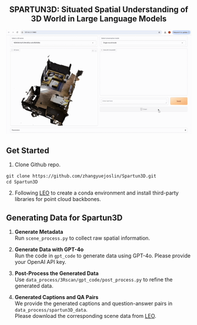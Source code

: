 <h2 align="center">
  <b>SPARTUN3D: Situated Spatial Understanding of 3D World in Large Language Models</b>
</h2>

<!-- <h3 align="center">
ICLR 2025
</h3> -->

![overview](spartun3D.gif)

## Get Started
1. Clone Github repo.
```shell
git clone https://github.com/zhangyuejoslin/Spartun3D.git
cd Spartun3D
```
2. Following [LEO](https://github.com/embodied-generalist/embodied-generalist/blob/main/README.md?plain=1) to create a conda environment and install third-party libraries for point cloud backbones.

## Generating Data for Spartun3D

1. **Generate Metadata**  
   Run `scene_process.py` to collect raw spatial information.

2. **Generate Data with GPT-4o**  
   Run the code in `gpt_code` to generate data using GPT-4o. Please provide your OpenAI API key.

3. **Post-Process the Generated Data**  
   Use `data_process/3Rscan/gpt_code/post_process.py` to refine the generated data.

4. **Generated Captions and QA Pairs**  
   We provide the generated captions and question-answer pairs in `data_process/spartun3D_data`.  
   Please download the corresponding scene data from [LEO](https://huggingface.co/datasets/huangjy-pku/LEO_data/blob/main/3RScan-ours-align.zip).  
